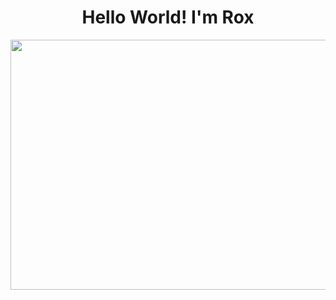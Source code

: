 <div align="center">
<h1 align="center"> Hello World! I'm Rox</h1> 
</div>

<div align="center">
 <img src="C:\Users\roxar\Downloads\IMG_3059.jpg" height="400" width="800"/> 
</div>



<!--
**rox-dotcom/rox-dotcom** is a ✨ _special_ ✨ repository because its `README.md` (this file) appears on your GitHub profile.

Here are some ideas to get you started:

- 🔭 I’m currently working on ...
- 🌱 I’m currently learning ...
- 👯 I’m looking to collaborate on ...
- 🤔 I’m looking for help with ...
- 💬 Ask me about ...
- 📫 How to reach me: ...
- 😄 Pronouns: ...
- ⚡ Fun fact: ...
-->
